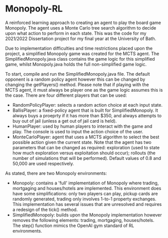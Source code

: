 # Monopoly-RL
A reinforced learning approach to creating an agent to play the board game Monopoly. The agent uses a Monte Carlo tree search algorithm to decide upon what action to perform in each state. This was the code for my 2021/2022 Dissertation project for my final year at the University of Bath.

Due to implementation difficulties and time restrictions placed upon the project, a simplified Monopoly game was created for the MCTS agent. The SimplifiedMonopoly.java class contains the game logic for this simplified game, whilst Monopoly.java holds the full non-simplified game logic. 

To start, compile and run the SimplifiedMonopoly.java file. The default opponent is a random policy agent however this can be changed by changing the getPlayers() method. Please note that if playing with the MCTS agent, it must always be player one as the game logic assumes this is the case. 
There are four different players that can be used: 
*  RandomPolicyPlayer: selects a random action choice at each input state.
*  BallisPlayer: a fixed-policy agent that is built for SimplifiedMonopoly. It always buys a proeprty if it has more than $350, and always attempts to buy out of jail (unless a get out of jail card is held).
*  HumanPlayer: used by human players to interact with the game and play. The console is used to input the action choice of the user.
*  MonteCarloPlayer: agent that uses a MCTS algorithm to select the best possible action given the current state. Note that the agent has two parameters that can be changed as required: exploration (used to state how much exploration versus exploitation should occur); rollouts (the number of simulations that will be performed). Default values of 0.8 and 50,000 are used respectively.

As stated, there are two Monopoly environments:
* Monopoly: contains a 'full' implementation of Monopoly where trading, mortgaging and houses/hotels are implemented. This environment does have some simplifications: only two players can play, pickup cards are randomly generated, trading only involves 1-to-1 property exchanges. This implementation has several issues that are unresolved and requires a redesign of the tick() method.
* SimplifiedMonopoly: builds upon the Monopoly implementation however removes the following elements: trading, mortgaging, houses/hotels. The step() function mimics the OpenAI gym standard of RL environments.
